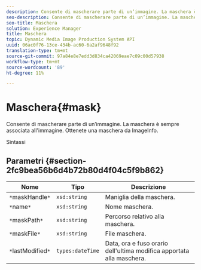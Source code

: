 ```yaml
---
description: Consente di mascherare parte di un’immagine. La maschera è sempre associata all'immagine. Ottenete una maschera da ImageInfo.
seo-description: Consente di mascherare parte di un’immagine. La maschera è sempre associata all'immagine. Ottenete una maschera da ImageInfo.
seo-title: Maschera
solution: Experience Manager
title: Maschera
topic: Dynamic Media Image Production System API
uuid: 06ac0f76-13ce-434b-ac60-6a2af9648f92
translation-type: tm+mt
source-git-commit: 97a84e8e7edd3d834ca42069eae7c09c00d57938
workflow-type: tm+mt
source-wordcount: '89'
ht-degree: 11%

---
```



# Maschera{#mask}

Consente di mascherare parte di un’immagine. La maschera è sempre associata all&#39;immagine. Ottenete una maschera da ImageInfo.

Sintassi

## Parametri {#section-2fc9bea56b6d4b72b80d4f04c5f9b862}

| Nome | Tipo | Descrizione |
|---|---|---|
| `*`maskHandle`*` | `xsd:string` | Maniglia della maschera. |
| `*`name`*` | `xsd:string` | Nome maschera. |
| `*`maskPath`*` | `xsd:string` | Percorso relativo alla maschera. |
| `*`maskFile`*` | `xsd:string` | File maschera. |
| `*`lastModified`*` | `types:dateTime` | Data, ora e fuso orario dell&#39;ultima modifica apportata alla maschera. |

